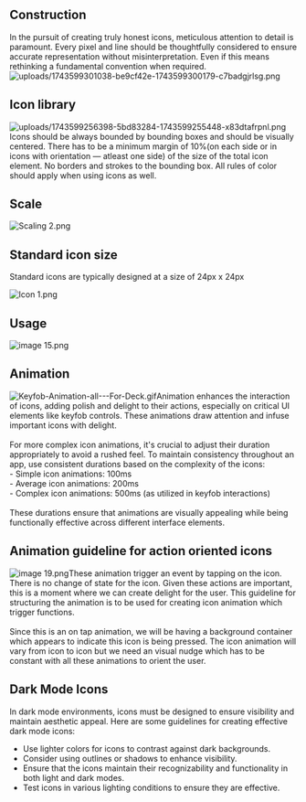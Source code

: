 <h2 style="text-align: left">Construction
</h2>
<p style="text-align: left">In the pursuit of creating truly honest icons, meticulous attention to detail is paramount. Every pixel and line should be thoughtfully considered to ensure accurate representation without misinterpretation. Even if this means rethinking a fundamental convention when required.<img src="https://bucket-production-5169.up.railway.app/uploads/uploads/1743599301038-be9cf42e-1743599300179-c7badgjrlsg.png?X-Amz-Algorithm=AWS4-HMAC-SHA256&amp;X-Amz-Credential=cipRRh8D5NgHPVuaj4zW8kzGQg6EUsES%2F20250402%2Fus-east-1%2Fs3%2Faws4_request&amp;X-Amz-Date=20250402T131010Z&amp;X-Amz-Expires=86400&amp;X-Amz-SignedHeaders=host&amp;X-Amz-Signature=f13e749251f4ad8b36352bab19faf3044e50815d9f0a17d2c06ab8f1ac660f94" alt="uploads/1743599301038-be9cf42e-1743599300179-c7badgjrlsg.png">
</p>
<h2 style="text-align: left">Icon library
</h2>
<p style="text-align: left">
<img src="https://bucket-production-5169.up.railway.app/uploads/uploads/1743599256398-5bd83284-1743599255448-x83dtafrpnl.png?X-Amz-Algorithm=AWS4-HMAC-SHA256&amp;X-Amz-Credential=cipRRh8D5NgHPVuaj4zW8kzGQg6EUsES%2F20250402%2Fus-east-1%2Fs3%2Faws4_request&amp;X-Amz-Date=20250402T131123Z&amp;X-Amz-Expires=86400&amp;X-Amz-SignedHeaders=host&amp;X-Amz-Signature=ffe8c0d207bf82c1d09bc4c8987e934404fdf7b45e909003f298b7284d8a8ba0" alt="uploads/1743599256398-5bd83284-1743599255448-x83dtafrpnl.png">Icons should be always bounded by bounding boxes and should be visually centered. There has to be a minimum margin of 10%(on each side or in icons with orientation — atleast one side) of the size of the total icon element. No borders and strokes to the bounding box. All rules of color should apply when using icons as well.
</p>
<h2 style="text-align: left">Scale
</h2>
<p style="text-align: left">
<img src="https://bucket-production-5169.up.railway.app/uploads/uploads/1743599623167-a2af4c9f-1743599622296-yw0sexsdrp.png" alt="Scaling 2.png">
</p>
<h2 style="text-align: left">Standard icon size
</h2>
<p style="text-align: left">Standard icons are typically designed at a size of 24px x 24px
</p>
<p style="text-align: left">
<img src="https://bucket-production-5169.up.railway.app/uploads/uploads/1743599748984-c803b517-1743599747962-m3caevwyjrq.png" alt="Icon 1.png">
</p>
<h2 style="text-align: left">Usage
</h2>
<p style="text-align: left">
<img src="https://bucket-production-5169.up.railway.app/uploads/uploads/1743599780594-3e7b7d6a-1743599779644-4d3qxsswaqa.png" alt="image 15.png">
</p>
<h2 style="text-align: left">Animation
</h2>
<p style="text-align: left">
<img src="https://bucket-production-5169.up.railway.app/uploads/uploads/1743599835629-fcbbe3a5-1743599834577-pk8zsrfrvs.gif" alt="Keyfob-Animation-all---For-Deck.gif">Animation enhances the interaction of icons, adding polish and delight to their actions, especially on critical UI elements like keyfob controls. These animations draw attention and infuse important icons with delight.<br>
<br>For more complex icon animations, it's crucial to adjust their duration appropriately to avoid a rushed feel. To maintain consistency throughout an app, use consistent durations based on the complexity of the icons:<br>- Simple icon animations: 100ms<br>- Average icon animations: 200ms<br>- Complex icon animations: 500ms (as utilized in keyfob interactions)<br>
<br>These durations ensure that animations are visually appealing while being functionally effective across different interface elements.
</p>
<p style="text-align: left">
</p>
<h2 style="text-align: left">Animation guideline for action oriented icons
</h2>
<p style="text-align: left">
<img src="https://bucket-production-5169.up.railway.app/uploads/uploads/1743600047913-7b7b2b34-1743600047278-fic5w3v1l.png" alt="image 19.png">These animation trigger an event by tapping on the icon. There is no change of state for the icon. Given these actions are important, this is a moment where we can create delight for the user. This guideline for structuring the animation is to be used for creating icon animation which trigger functions. <br>
<br>Since this is an on tap animation, we will be having a background container which appears to indicate this icon is being pressed. The icon animation will vary from icon to icon but we need an visual nudge which has to be constant with all these animations to orient the user.
</p>
<h2 style="text-align: left">Dark Mode Icons
</h2>
<p style="text-align: left">In dark mode environments, icons must be designed to ensure visibility and maintain aesthetic appeal. Here are some guidelines for creating effective dark mode icons:
</p>
<ul style="text-align: left">
<li>
Use lighter colors for icons to contrast against dark backgrounds.
</li>
<li>
Consider using outlines or shadows to enhance visibility.
</li>
<li>
Ensure that the icons maintain their recognizability and functionality in both light and dark modes.
</li>
<li>
Test icons in various lighting conditions to ensure they are effective.
</li>
</ul>